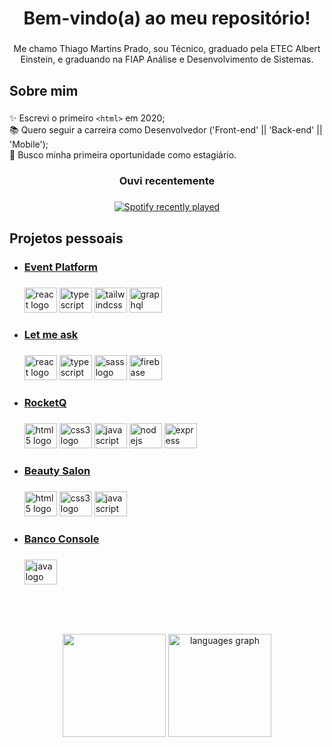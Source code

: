 <h1 align="center">Bem-vindo(a) ao meu repositório!</h1>

###

<p align="center">Me chamo Thiago Martins Prado, sou Técnico, graduado pela ETEC Albert Einstein, e graduando na FIAP Análise e Desenvolvimento de Sistemas.</p>

###

<h2 align="left">Sobre mim</h2>

###

<p align="left">✨ Escrevi o primeiro <code>&lt;html&gt;</code> em 2020;<br>📚 Quero seguir a carreira como Desenvolvedor ('Front-end' || 'Back-end' || 'Mobile');<br>🎯 Busco minha primeira oportunidade como estagiário.</p>

###

<h3 align="center">Ouvi recentemente</h3>

###

<div align="center">
  <a href="https://open.spotify.com/user/Thinas">
    <img src="https://spotify-recently-played-readme.vercel.app/api?user=31dx5p5ze7wy56f2k3b7ag4fhmay" alt="Spotify recently played"  />
  </a>
</div>

###

<h2 align="left">Projetos pessoais</h2>

###
<ul>
<li><h3 align="left"><a href="https://github.com/oThinas/event-platform" target"_blank">Event Platform</a></h3></li>

###
  
<div align="left">
  <img src="https://cdn.jsdelivr.net/gh/devicons/devicon/icons/react/react-original.svg" height="40" width="52" alt="react logo"  />
  <img src="https://cdn.jsdelivr.net/gh/devicons/devicon/icons/typescript/typescript-original.svg" height="40" width="52" alt="typescript logo"  />
  <img src="https://cdn.jsdelivr.net/gh/devicons/devicon/icons/tailwindcss/tailwindcss-plain.svg" height="40" width="52" alt="tailwindcss logo"  />
  <img src="https://cdn.jsdelivr.net/gh/devicons/devicon/icons/graphql/graphql-plain.svg" height="40" width="52" alt="graphql logo"  />
</div>

###

###

<li><h3 align="left"><a href="https://github.com/oThinas/letmeask" target="_blank">Let me ask</a></h3></li>

###

<div align="left">
  <img src="https://cdn.jsdelivr.net/gh/devicons/devicon/icons/react/react-original.svg" height="40" width="52" alt="react logo"  />
  <img src="https://cdn.jsdelivr.net/gh/devicons/devicon/icons/typescript/typescript-original.svg" height="40" width="52" alt="typescript logo"  />
  <img src="https://cdn.jsdelivr.net/gh/devicons/devicon/icons/sass/sass-original.svg" height="40" width="52" alt="sass logo"  />
  <img src="https://cdn.jsdelivr.net/gh/devicons/devicon/icons/firebase/firebase-plain.svg" height="40" width="52" alt="firebase logo"  />
</div>

###

<li><h3 align="left"><a href="https://github.com/oThinas/projeto-rocketq" target="_blank">RocketQ</a></h3></li>

###

<div align="left">
  <img src="https://cdn.jsdelivr.net/gh/devicons/devicon/icons/html5/html5-original.svg" height="40" width="52" alt="html5 logo"  />
  <img src="https://cdn.jsdelivr.net/gh/devicons/devicon/icons/css3/css3-original.svg" height="40" width="52" alt="css3 logo"  />
  <img src="https://cdn.jsdelivr.net/gh/devicons/devicon/icons/javascript/javascript-original.svg" height="40" width="52" alt="javascript logo"  />
  <img src="https://cdn.jsdelivr.net/gh/devicons/devicon/icons/nodejs/nodejs-original.svg" height="40" width="52" alt="nodejs logo"  />
  <img src="https://cdn.jsdelivr.net/gh/devicons/devicon/icons/express/express-original.svg" height="40" width="52" alt="express logo"  />
</div

###

<li><h3 align="left"><a href="https://othinas.github.io/beauty-salon" target="_blank">Beauty Salon</a></h3></li>

###

<div align="left">
  <img src="https://cdn.jsdelivr.net/gh/devicons/devicon/icons/html5/html5-original.svg" height="40" width="52" alt="html5 logo"  />
  <img src="https://cdn.jsdelivr.net/gh/devicons/devicon/icons/css3/css3-original.svg" height="40" width="52" alt="css3 logo"  />
  <img src="https://cdn.jsdelivr.net/gh/devicons/devicon/icons/javascript/javascript-original.svg" height="40" width="52" alt="javascript logo"  />
</div>

###

<li><h3 align="left"><a href="https://github.com/oThinas/banco" target="_blank">Banco Console</a></h3></li>

###

<div align="left">
  <img src="https://cdn.jsdelivr.net/gh/devicons/devicon/icons/java/java-original.svg" height="40" width="52" alt="java logo"  />
</div>
</ul>

<br><br><br>

<div align="center">
  <img src="http://github-readme-streak-stats.herokuapp.com?user=oThinas&theme=material-palenight&hide_border=true&date_format=j%2Fn%5B%2FY%5D" height="165px"/>
  <img src="https://github-readme-stats.vercel.app/api/top-langs?locale=pt-br&hide_title=false&layout=default &card_width=320&langs_count=5&theme=material-palenight&hide_border=true&custom_title=Linguagens mais utilizadas&username=oThinas" height="165" alt="languages graph"  />
</div>

###
